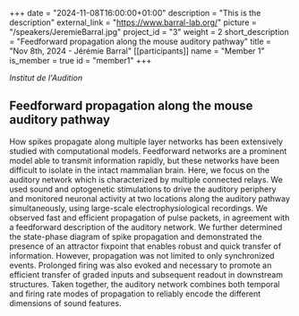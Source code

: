 +++
date = "2024-11-08T16:00:00+01:00"
description = "This is the description"
external_link = "https://www.barral-lab.org/"
picture = "/speakers/JeremieBarral.jpg"
project_id = "3"
weight = 2
short_description = "Feedforward propagation along the mouse auditory pathway"
title = "Nov 8th, 2024 - Jérémie Barral"
[[participants]]
    name = "Member 1"
    is_member = true
    id = "member1"
+++

_Institut de l'Audition_

## Feedforward propagation along the mouse auditory pathway

How spikes propagate along multiple layer networks has been extensively studied with computational models. Feedforward networks are a prominent model able to transmit information rapidly, but these networks have been difficult to isolate in the intact mammalian brain. Here, we focus on the auditory network which is characterized by multiple connected relays. We used sound and optogenetic stimulations to drive the auditory periphery and monitored neuronal activity at two locations along the auditory pathway simultaneously, using large-scale electrophysiological recordings. We observed fast and efficient propagation of pulse packets, in agreement with a feedforward description of the auditory network. We further determined the state-phase diagram of spike propagation and demonstrated the presence of an attractor fixpoint that enables robust and quick transfer of information. However, propagation was not limited to only synchronized events. Prolonged firing was also evoked and necessary to promote an efficient transfer of graded inputs and subsequent readout in downstream structures. Taken together, the auditory network combines both temporal and firing rate modes of propagation to reliably encode the different dimensions of sound features.

